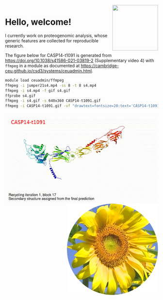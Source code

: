 <img src="https://jinghuazhao.github.io/assets/images/qr-logo.svg" align="right" width=150 height=150>

# Hello, welcome!

I currently work on proteogenomic analysis, whose generic features are collected for reproducible research.

The figure below for CASP14-t1091 is generated from https://doi.org/10.1038/s41586-021-03819-2 (Supplementary video 4) with `ffmpeg` in a module as documented at <https://cambridge-ceu.github.io/csd3/systems/ceuadmin.html>.

```bash
module load ceuadmin/ffmpeg
ffmpeg -i jumper21s4.mp4 -ss 8 -t 8 s4.mp4
ffmpeg -i s4.mp4 -f gif s4.gif
ffprobe s4.gif
ffmpeg -i s4.gif -s 640x360 CASP14-t1091.gif
ffmpeg -i CASP14-t1091.gif -vf "drawtext=fontsize=20:text='CASP14-t1091':fontcolor=red:x=25:y=30" CASP14-t1091-text.gif
```

<img src="https://github.com/jinghuazhao/jinghuazhao/blob/master/CASP14-t1091-text.gif" align="left" height=300 width=500>
<img src="https://github.com/jinghuazhao/jinghuazhao/blob/master/gansubaiyin-circle.png" align="right" height=300 width=300>
